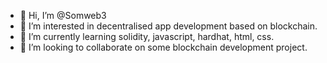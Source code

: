 - 👋 Hi, I’m @Somweb3
- 👀 I’m interested in decentralised app development based on blockchain.
- 🌱 I’m currently learning solidity, javascript, hardhat, html, css.
- 💞️ I’m looking to collaborate on some blockchain development project.
